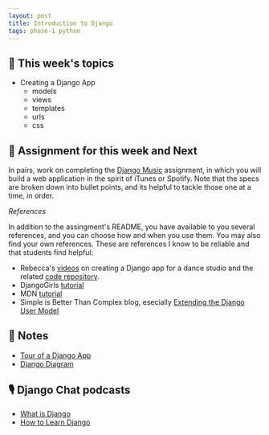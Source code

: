 ```yaml
---
layout: post
title: Introduction to Django
tags: phase-1 python
---
```


## 🎯 This week's topics
- Creating a Django App
    - models
    - views
    - templates
    - urls
    - css

## 🔖 Assignment for this week and Next

In pairs, work on completing the [Django Music](https://classroom.github.com/a/ueLCjCk0) assignment, in 
which you will build a web application in the spirit of iTunes or Spotify. Note that the specs are broken
down into bullet points, and its helpful to tackle those one at a time, in order.

*References*

In addition to the assingment's README, you have available to you several references, and you can choose how and when you use them. You may also
find your own references. These are references I know to be reliable and that students find helpful:
- Rebecca's [videos](https://loom.com/share/folder/721b7feffe124c4fa9b32eed6940610b) on creating a Django app
for a dance studio and the related [code repository](https://github.com/Momentum-PT-Team-3/in-class-exercises-and-examples/tree/main/django-studio-example).
- DjangoGirls [tutorial](https://tutorial.djangogirls.org/en/)
- MDN [tutorial](ttps://developer.mozilla.org/en-US/docs/Learn/Server-side/Django)
- Simple is Better Than Complex blog, esecially [Extending the Django User Model](https://simpleisbetterthancomplex.com/tutorial/2016/07/22/how-to-extend-django-user-model.html#abstractuser)


## 🦉 Notes

- [Tour of a Django App](https://github.com/Momentum-PT-Team-3/notes/blob/main/django-tour.md)
- [Django Diagram](https://github.com/Momentum-PT-Team-3/notes/blob/main/django-diagram.md)

## 🎙 Django Chat podcasts

- [What is Django](https://djangochat.com/episodes/what-is-django)
- [How to Learn Django](https://djangochat.com/episodes/how-to-learn-django)

